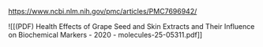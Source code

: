 
https://www.ncbi.nlm.nih.gov/pmc/articles/PMC7696942/

![[(PDF) Health Effects of Grape Seed and Skin Extracts and Their Influence on Biochemical Markers - 2020 - molecules-25-05311.pdf]]
